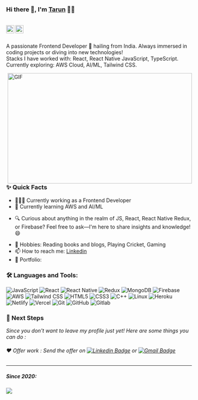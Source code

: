 ### Hi there 👋, I'm [Tarun](https://github.com/tarun-8273) 👨‍💻

<br/>

<a href="https://www.linkedin.com/in/tarun-goyal-137899194/">
  <img align="left" alt="Tarun's Linkedin" width="22px" src="https://cdn.jsdelivr.net/npm/simple-icons@3/icons/linkedin.svg" />
</a>


<a href="mailto:goyalt400@gmail.com">
  <img align="left" alt="Tarun's Email" width="22px" src="https://cdn.jsdelivr.net/npm/simple-icons@3/icons/gmail.svg" />
</a>


<br />

<br/>

<p>
A passionate Frontend Developer 🚀 hailing from India. 
Always immersed in coding projects or diving into new technologies!
<br/>
Stacks I have worked with: React, React Native JavaScript, TypeScript.
<br/>  
Currently exploring: AWS Cloud, AI/ML, Tailwind CSS.
<br/>
</p>


  <img align="right" alt="GIF" src="https://i.imgur.com/ZRJAQRB.gif" width="500" height="300"/>
  
### ✨ Quick Facts

- 👨🏽‍💻 Currently working as a Frontend Developer
- 🌱 Currently learning AWS and AI/ML
<!--- 🤔 I’m looking for help for my future as a Data Scientist-->
- 🔍 Curious about anything in the realm of JS, React, React Native Redux, or Firebase? Feel free to ask—I'm here to share insights and knowledge! 😄
<!--- 🌙 Fun-Fact: My coding sessions often extend until the wee hours of the morning! 🌃 -->
- 🎿 Hobbies: Reading books and blogs, Playing Cricket, Gaming
- 📫 How to reach me: [Linkedin](https://www.linkedin.com/in/tarun-goyal-137899194/)
- 📝 Portfolio: 

### 🛠️ Languages and Tools:

![JavaScript](https://img.shields.io/badge/-JavaScript-black?style=flat-square&logo=javascript)
![React](https://img.shields.io/badge/-React-black?style=flat-square&logo=react)
![React Native](https://img.shields.io/badge/-React_Native-black?style=flat-square&logo=react)
![Redux](https://img.shields.io/badge/-Redux-black?style=flat-square&logo=Redux)
![MongoDB](https://img.shields.io/badge/-MongoDB-black?style=flat-square&logo=mongodb)
![Firebase](https://img.shields.io/badge/-Firebase-black?style=flat-square&logo=Firebase)
![AWS](https://img.shields.io/badge/-AWS-black?style=flat-square&logo=Amazon-AWS)
![Tailwind CSS](https://img.shields.io/badge/-Tailwind_CSS-black?style=flat-square&logo=tailwind-css)
![HTML5](https://img.shields.io/badge/-HTML5-black?style=flat-square&logo=html5&logoColor=white)
![CSS3](https://img.shields.io/badge/-CSS3-black?style=flat-square&logo=css3)
![C++](https://img.shields.io/badge/-C++-black?style=flat-square&logo=c)
![Linux](https://img.shields.io/badge/-Linux-black?style=flat-square&logo=linux)
![Heroku](https://img.shields.io/badge/-Heroku-black?style=flat-square&logo=heroku)
![Netlify](https://img.shields.io/badge/-Netlify-black?style=flat-square&logo=netlify)
![Vercel](https://img.shields.io/badge/-Vercel-black?style=flat-square&logo=vercel)
![Git](https://img.shields.io/badge/-Git-black?style=flat-square&logo=git)
![GitHub](https://img.shields.io/badge/-GitHub-black?style=flat-square&logo=github)
![Gitlab](https://img.shields.io/badge/-Gitlab-black?style=flat-square&logo=gitlab)


### 👣 Next Steps

_Since you don't want to leave my profile just yet! Here are some things you can do :_

###### ❤️ Offer work : Send the offer on [![Linkedin Badge](https://img.shields.io/badge/-Tarun_Goyal-blue?style=flat-square&logo=Linkedin&logoColor=white&linkhttps://www.linkedin.com/in/tarun-goyal-137899194/)](https://www.linkedin.com/in/tarun-goyal-137899194/) or [![Gmail Badge](https://img.shields.io/badge/-goyalt400@gmail.com-c14438?style=flat-square&logo=Gmail&logoColor=white&link=mailto:goyalt400@gmail.com)](mailto:goyalt400@gmail.com)

----------------------------------------------------------

##### Since 2020:
<img src="https://komarev.com/ghpvc/?username=tarun-8273&color=blueviolet&style=flat">
